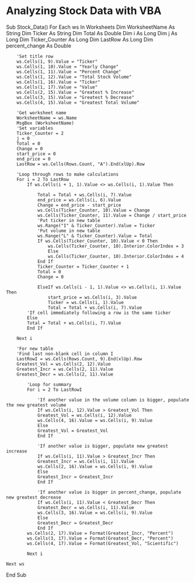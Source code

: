 # Analyzing Stock Data with VBA
Sub Stock_Data()
    For Each ws In Worksheets
        Dim WorksheetName As String
        Dim Ticker As String
        Dim Total As Double
        Dim i As Long
        Dim j As Long
        Dim Ticker_Counter As Long
        Dim LastRow As Long
        Dim percent_change As Double
        
        'Set title row
        ws.Cells(1, 9).Value = "Ticker"
        ws.Cells(1, 10).Value = "Yearly Change"
        ws.Cells(1, 11).Value = "Percent Change"
        ws.Cells(1, 12).Value = "Total Stock Volume"
        ws.Cells(1, 16).Value = "Ticker"
        ws.Cells(1, 17).Value = "Value"
        ws.Cells(2, 15).Value = "Greatest % Increase"
        ws.Cells(3, 15).Value = "Greatest % Decrease"
        ws.Cells(4, 15).Value = "Greatest Total Volume"
        
        'Get worksheet name
        WorksheetName = ws.Name
        MsgBox (WorksheetName)
        'Set variables
        Ticker_Counter = 2
        j = 0
        Total = 0
        Change = 0
        start_price = 0
        end_price = 0
        LastRow = ws.Cells(Rows.Count, "A").End(xlUp).Row
        
        'Loop through rows to make calculations
        For i = 2 To LastRow
            If ws.Cells(i + 1, 1).Value <> ws.Cells(i, 1).Value Then
                
                Total = Total + ws.Cells(i, 7).Value
                end_price = ws.Cells(i, 6).Value
                Change = end_price - start_price
                ws.Cells(Ticker_Counter, 10).Value = Change
                ws.Cells(Ticker_Counter, 11).Value = Change / start_price
                'Put ticker in new table
                ws.Range("I" & Ticker_Counter).Value = Ticker
                'Put volume in new table
                ws.Range("L" & Ticker_Counter).Value = Total
                If ws.Cells(Ticker_Counter, 10).Value < 0 Then
                    ws.Cells(Ticker_Counter, 10).Interior.ColorIndex = 3
                    Else
                    ws.Cells(Ticker_Counter, 10).Interior.ColorIndex = 4
                End If
                Ticker_Counter = Ticker_Counter + 1
                Total = 0
                Change = 0
                
                ElseIf ws.Cells(i - 1, 1).Value <> ws.Cells(i, 1).Value Then
                    start_price = ws.Cells(i, 3).Value
                    Ticker = ws.Cells(i, 1).Value
                    Total = Total + ws.Cells(i, 7).Value
            'If cell immediately following a row is the same ticker
            Else
            Total = Total + ws.Cells(i, 7).Value
            End If
            
        Next i
        
        'For new table
        'Find last non-blank cell in column I
        LastRowI = ws.Cells(Rows.Count, 9).End(xlUp).Row
        Greatest_Vol = ws.Cells(2, 12).Value
        Greatest_Incr = ws.Cells(2, 11).Value
        Greatest_Decr = ws.Cells(2, 11).Value
        
            'Loop for summary
            For i = 2 To LastRowI
            
                'If another value in the volume column is bigger, populate the new greatest volume
                If ws.Cells(i, 12).Value > Greatest_Vol Then
                Greatest_Vol = ws.Cells(i, 12).Value
                ws.Cells(4, 16).Value = ws.Cells(i, 9).Value
                Else
                Greatest_Vol = Greatest_Vol
                End If
                
                'If another value is bigger, populate new greatest increase
                If ws.Cells(i, 11).Value > Greatest_Incr Then
                Greatest_Incr = ws.Cells(i, 11).Value
                ws.Cells(2, 16).Value = ws.Cells(i, 9).Value
                Else
                Greatest_Incr = Greatest_Incr
                End If
                
                'If another value is bigger in percent_change, populate new greatest decrease
                If ws.Cells(i, 11).Value < Greatest_Decr Then
                Greatest_Decr = ws.Cells(i, 11).Value
                ws.Cells(3, 16).Value = ws.Cells(i, 9).Value
                Else
                Greatest_Decr = Greatest_Decr
                End If
            ws.Cells(2, 17).Value = Format(Greatest_Incr, "Percent")
            ws.Cells(3, 17).Value = Format(Greatest_Decr, "Percent")
            ws.Cells(4, 17).Value = Format(Greatest_Vol, "Scientific")
            
            Next i
        
    Next ws
End Sub
